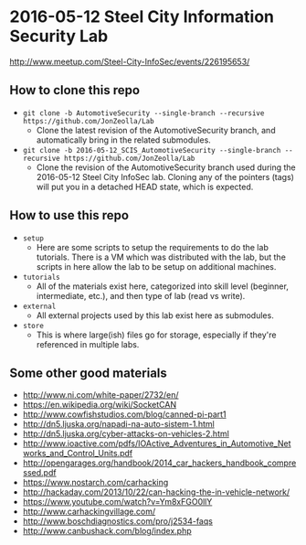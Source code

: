 # 2016-05-12 Steel City Information Security Lab  
http://www.meetup.com/Steel-City-InfoSec/events/226195653/  

## How to clone this repo  
* `git clone -b AutomotiveSecurity --single-branch --recursive https://github.com/JonZeolla/Lab`  
  * Clone the latest revision of the AutomotiveSecurity branch, and automatically bring in the related submodules.  
* `git clone -b 2016-05-12_SCIS_AutomotiveSecurity --single-branch --recursive https://github.com/JonZeolla/Lab`  
  * Clone the revision of the AutomotiveSecurity branch used during the 2016-05-12 Steel City InfoSec lab.  Cloning any of the pointers (tags) will put you in a detached HEAD state, which is expected.  

## How to use this repo
* `setup`  
  * Here are some scripts to setup the requirements to do the lab tutorials.  There is a VM which was distributed with the lab, but the scripts in here allow the lab to be setup on additional machines.  
* `tutorials`  
  * All of the materials exist here, categorized into skill level (beginner, intermediate, etc.), and then type of lab (read vs write).  
* `external`  
  * All external projects used by this lab exist here as submodules.  
* `store`  
  * This is where large(ish) files go for storage, especially if they're referenced in multiple labs.  

## Some other good materials  
* http://www.ni.com/white-paper/2732/en/  
* https://en.wikipedia.org/wiki/SocketCAN  
* http://www.cowfishstudios.com/blog/canned-pi-part1  
* http://dn5.ljuska.org/napadi-na-auto-sistem-1.html  
* http://dn5.ljuska.org/cyber-attacks-on-vehicles-2.html  
* http://www.ioactive.com/pdfs/IOActive_Adventures_in_Automotive_Networks_and_Control_Units.pdf  
* http://opengarages.org/handbook/2014_car_hackers_handbook_compressed.pdf  
* https://www.nostarch.com/carhacking  
* http://hackaday.com/2013/10/22/can-hacking-the-in-vehicle-network/  
* https://www.youtube.com/watch?v=Ym8xFGO0llY  
* http://www.carhackingvillage.com/  
* http://www.boschdiagnostics.com/pro/j2534-faqs  
* http://www.canbushack.com/blog/index.php  

